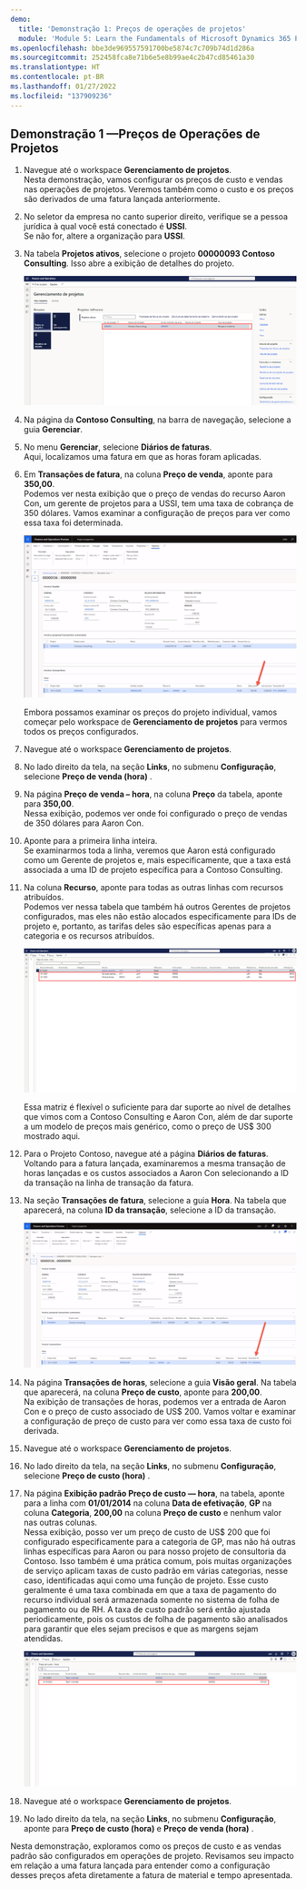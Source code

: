 ```yaml
---
demo:
  title: 'Demonstração 1: Preços de operações de projetos'
  module: 'Module 5: Learn the Fundamentals of Microsoft Dynamics 365 Project Operations'
ms.openlocfilehash: bbe3de969557591700be5874c7c709b74d1d286a
ms.sourcegitcommit: 252458fca8e71b6e5e8b99ae4c2b47cd85461a30
ms.translationtype: HT
ms.contentlocale: pt-BR
ms.lasthandoff: 01/27/2022
ms.locfileid: "137909236"
---
```

## <a name="demo-1---project-operations-pricing"></a>Demonstração 1 —Preços de Operações de Projetos

1. Navegue até o workspace **Gerenciamento de projetos**.  
    Nesta demonstração, vamos configurar os preços de custo e vendas nas operações de projetos. Veremos também como o custo e os preços são derivados de uma fatura lançada anteriormente.

1. No seletor da empresa no canto superior direito, verifique se a pessoa jurídica à qual você está conectado é **USSI**.  
    Se não for, altere a organização para **USSI**.

1. Na tabela **Projetos ativos**, selecione o projeto **00000093 Contoso Consulting**. Isso abre a exibição de detalhes do projeto.

    ![Uma captura de tela do workspace de gerenciamento do projeto com a Contoso Consulting realçada na tabela Projetos ativos.](./media/projops_prices_1_selecting_contoso_consulting.png)

1. Na página da **Contoso Consulting**, na barra de navegação, selecione a guia **Gerenciar**.

1. No menu **Gerenciar**, selecione **Diários de faturas**.  
    Aqui, localizamos uma fatura em que as horas foram aplicadas.

1. Em **Transações de fatura**, na coluna **Preço de venda**, aponte para **350,00**.  
    Podemos ver nesta exibição que o preço de vendas do recurso Aaron Con, um gerente de projetos para a USSI, tem uma taxa de cobrança de 350 dólares. Vamos examinar a configuração de preços para ver como essa taxa foi determinada.

    ![Uma captura de tela de um diário de faturas com o valor de 350 realçado na coluna preço de venda.](./media/projops_prices_2_point_to_350.png)  

    Embora possamos examinar os preços do projeto individual, vamos começar pelo workspace de **Gerenciamento de projetos** para vermos todos os preços configurados.

1. Navegue até o workspace **Gerenciamento de projetos**.

1. No lado direito da tela, na seção **Links**, no submenu **Configuração**, selecione **Preço de venda (hora)** .

1. Na página **Preço de venda – hora**, na coluna **Preço** da tabela, aponte para **350,00**.  
Nessa exibição, podemos ver onde foi configurado o preço de vendas de 350 dólares para Aaron Con.

1. Aponte para a primeira linha inteira.  
    Se examinarmos toda a linha, veremos que Aaron está configurado como um Gerente de projetos e, mais especificamente, que a taxa está associada a uma ID de projeto específica para a Contoso Consulting.

1. Na coluna **Recurso**, aponte para todas as outras linhas com recursos atribuídos.  
    Podemos ver nessa tabela que também há outros Gerentes de projetos configurados, mas eles não estão alocados especificamente para IDs de projeto e, portanto, as tarifas deles são específicas apenas para a categoria e os recursos atribuídos.

    ![Uma captura de tela da página Preço de venda —hora, com todas as linhas com recursos atribuídos realçadas na tabela.](./media/projops_prices_3_resources_table.png)  

    Essa matriz é flexível o suficiente para dar suporte ao nível de detalhes que vimos com a Contoso Consulting e Aaron Con, além de dar suporte a um modelo de preços mais genérico, como o preço de US$ 300 mostrado aqui.

1. Para o Projeto Contoso, navegue até a página **Diários de faturas**.  
    Voltando para a fatura lançada, examinaremos a mesma transação de horas lançadas e os custos associados a Aaron Con selecionando a ID da transação na linha de transação da fatura.

1. Na seção **Transações de fatura**, selecione a guia **Hora**. Na tabela que aparecerá, na coluna **ID da transação**, selecione a ID da transação.

    ![Uma captura de tela da página Diário de faturas com a coluna ID da transação realçada.](./media/projops_prices_4_select_a_transaction_id.png)

1. Na página **Transações de horas**, selecione a guia **Visão geral**. Na tabela que aparecerá, na coluna **Preço de custo**, aponte para **200,00**.  
    Na exibição de transações de horas, podemos ver a entrada de Aaron Con e o preço de custo associado de US$ 200. Vamos voltar e examinar a configuração de preço de custo para ver como essa taxa de custo foi derivada.

1. Navegue até o workspace **Gerenciamento de projetos**.

1. No lado direito da tela, na seção **Links**, no submenu **Configuração**, selecione **Preço de custo (hora)** .

1. Na página **Exibição padrão Preço de custo — hora**, na tabela, aponte para a linha com **01/01/2014** na coluna **Data de efetivação**, **GP** na coluna **Categoria**, **200,00** na coluna **Preço de custo** e nenhum valor nas outras colunas.  
    Nessa exibição, posso ver um preço de custo de US$ 200 que foi configurado especificamente para a categoria de GP, mas não há outras linhas específicas para Aaron ou para nosso projeto de consultoria da Contoso. Isso também é uma prática comum, pois muitas organizações de serviço aplicam taxas de custo padrão em várias categorias, nesse caso, identificadas aqui como uma função de projeto. Esse custo geralmente é uma taxa combinada em que a taxa de pagamento do recurso individual será armazenada somente no sistema de folha de pagamento ou de RH. A taxa de custo padrão será então ajustada periodicamente, pois os custos de folha de pagamento são analisados para garantir que eles sejam precisos e que as margens sejam atendidas.

    ![Uma captura de tela da tabela Preço de custo — hora com a linha do preço do GP realçada.](./media/projops_prices_5_cost_price_hour_table.png)

1. Navegue até o workspace **Gerenciamento de projetos**.

1. No lado direito da tela, na seção **Links**, no submenu **Configuração**, aponte para **Preço de custo (hora)** e **Preço de venda (hora)** .  

Nesta demonstração, exploramos como os preços de custo e as vendas padrão são configurados em operações de projeto. Revisamos seu impacto em relação a uma fatura lançada para entender como a configuração desses preços afeta diretamente a fatura de material e tempo apresentada.
